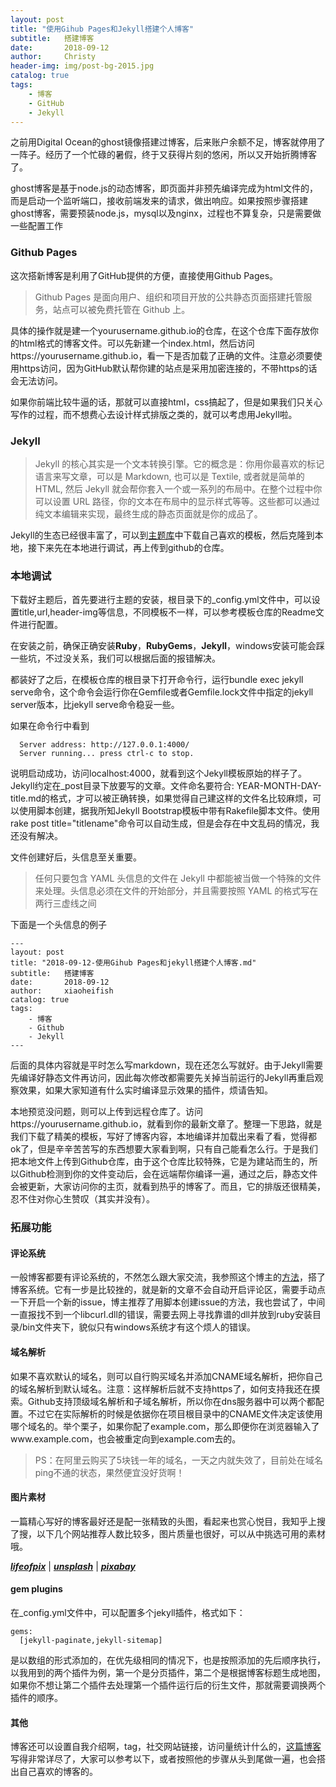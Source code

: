 ```yaml
---
layout: post
title: "使用Gihub Pages和Jekyll搭建个人博客"
subtitle:   搭建博客
date:       2018-09-12 
author:     Christy
header-img: img/post-bg-2015.jpg
catalog: true
tags:
    - 博客
    - GitHub
    - Jekyll
---
```



之前用Digital Ocean的ghost镜像搭建过博客，后来账户余额不足，博客就停用了一阵子。经历了一个忙碌的暑假，终于又获得片刻的悠闲，所以又开始折腾博客了。

ghost博客是基于node.js的动态博客，即页面并非预先编译完成为html文件的，而是启动一个监听端口，接收前端发来的请求，做出响应。如果按照步骤搭建ghost博客，需要预装node.js，mysql以及nginx，过程也不算复杂，只是需要做一些配置工作

### Github Pages
这次搭新博客是利用了GitHub提供的方便，直接使用Github Pages。

> Github Pages 是面向用户、组织和项目开放的公共静态页面搭建托管服 务，站点可以被免费托管在 Github 上。

具体的操作就是建一个yourusername.github.io的仓库，在这个仓库下面存放你的html格式的博客文件。可以先新建一个index.html，然后访问https://yourusername.github.io，看一下是否加载了正确的文件。注意必须要使用https访问，因为GitHub默认帮你建的站点是采用加密连接的，不带https的话会无法访问。

如果你前端比较牛逼的话，那就可以直接html，css搞起了，但是如果我们只关心写作的过程，而不想费心去设计样式排版之类的，就可以考虑用Jekyll啦。

### Jekyll

> Jekyll 的核心其实是一个文本转换引擎。它的概念是：你用你最喜欢的标记语言来写文章，可以是 Markdown, 也可以是 Textile, 或者就是简单的 HTML, 然后 Jekyll 就会帮你套入一个或一系列的布局中。在整个过程中你可以设置 URL 路径，你的文本在布局中的显示样式等等。这些都可以通过纯文本编辑来实现，最终生成的静态页面就是你的成品了。

Jekyll的生态已经很丰富了，可以到[主题库](http://jekyllthemes.org/)中下载自己喜欢的模板，然后克隆到本地，接下来先在本地进行调试，再上传到github的仓库。

### 本地调试 
下载好主题后，首先要进行主题的安装，根目录下的_config.yml文件中，可以设置title,url,header-img等信息，不同模板不一样，可以参考模板仓库的Readme文件进行配置。

在安装之前，确保正确安装**Ruby**，**RubyGems**，**Jekyll**，windows安装可能会踩一些坑，不过没关系，我们可以根据后面的报错解决。

都装好了之后，在模板仓库的根目录下打开命令行，运行bundle exec jekyll serve命令，这个命令会运行你在Gemfile或者Gemfile.lock文件中指定的jekyll server版本，比jekyll serve命令稳妥一些。

如果在命令行中看到


```
  Server address: http://127.0.0.1:4000/
  Server running... press ctrl-c to stop.
```

说明启动成功，访问localhost:4000，就看到这个Jekyll模板原始的样子了。Jekyll约定在_post目录下放要写的文章。文件命名要符合: YEAR-MONTH-DAY-title.md的格式，才可以被正确转换，如果觉得自己建这样的文件名比较麻烦，可以使用脚本创建，据我所知Jekyll Bootstrap模板中带有Rakefile脚本文件。使用rake post title="titlename"命令可以自动生成，但是会存在中文乱码的情况，我还没有解决。

文件创建好后，头信息至关重要。

> 任何只要包含 YAML 头信息的文件在 Jekyll 中都能被当做一个特殊的文件来处理。头信息必须在文件的开始部分，并且需要按照 YAML 的格式写在两行三虚线之间

下面是一个头信息的例子

```
---
layout: post
title: "2018-09-12-使用Gihub Pages和jekyll搭建个人博客.md"
subtitle:   搭建博客
date:       2018-09-12
author:     xiaoheifish
catalog: true
tags:
    - 博客
    - Github
    - Jekyll
---
```


后面的具体内容就是平时怎么写markdown，现在还怎么写就好。由于Jekyll需要先编译好静态文件再访问，因此每次修改都需要先关掉当前运行的Jekyll再重启观察效果，如果大家知道有什么实时编译显示效果的插件，烦请告知。


本地预览没问题，则可以上传到远程仓库了。访问https://yourusername.github.io，就看到你的最新文章了。整理一下思路，就是我们下载了精美的模板，写好了博客内容，本地编译并加载出来看了看，觉得都ok了，但是辛辛苦苦写的东西想要大家看到啊，只有自己能看怎么行。于是我们把本地文件上传到Github仓库，由于这个仓库比较特殊，它是为建站而生的，所以Github检测到你的文件变动后，会在远端帮你编译一遍，通过之后，静态文件会被更新，大家访问你的主页，就看到热乎的博客了。而且，它的排版还很精美，忍不住对你心生赞叹（其实并没有）。


### 拓展功能

#### 评论系统
一般博客都要有评论系统的，不然怎么跟大家交流，我参照这个博主的[方法](http://qiubaiying.top/2017/12/19/%E4%B8%BA%E5%8D%9A%E5%AE%A2%E6%B7%BB%E5%8A%A0-Gitalk-%E8%AF%84%E8%AE%BA%E6%8F%92%E4%BB%B6/)，搭了博客系统。它有一步是比较挫的，就是新的文章不会自动开启评论区，需要手动点一下开启一个新的issue，博主推荐了用脚本创建issue的方法，我也尝试了，中间一直报找不到一个libcurl.dll的错误，需要去网上寻找靠谱的dll并放到ruby安装目录/bin文件夹下，貌似只有windows系统才有这个烦人的错误。

#### 域名解析

如果不喜欢默认的域名，则可以自行购买域名并添加CNAME域名解析，把你自己的域名解析到默认域名。注意：这样解析后就不支持https了，如何支持我还在摸索。Github支持顶级域名解析和子域名解析，所以你在dns服务器中可以两个都配置。不过它在实际解析的时候是依据你在项目根目录中的CNAME文件决定该使用哪个域名的。举个栗子，如果你配了example.com，那么即便你在浏览器输入了www.example.com，也会被重定向到example.com去的。

> PS：在阿里云购买了5块钱一年的域名，一天之内就失效了，目前处在域名ping不通的状态，果然便宜没好货啊！


#### 图片素材
一篇精心写好的博客最好还是配一张精致的头图，看起来也赏心悦目，我知乎上搜了搜，以下几个网站推荐人数比较多，图片质量也很好，可以从中挑选可用的素材哦。

[***lifeofpix***](https://www.lifeofpix.com/) | [***unsplash***](https://unsplash.com/public-domain-images) | [***pixabay***](https://pixabay.com/)


#### gem plugins
在_config.yml文件中，可以配置多个jekyll插件，格式如下：

```
gems:
  [jekyll-paginate,jekyll-sitemap]
```

是以数组的形式添加的，在优先级相同的情况下，也是按照添加的先后顺序执行，以我用到的两个插件为例，第一个是分页插件，第二个是根据博客标题生成地图，如果你不想让第二个插件去处理第一个插件运行后的衍生文件，那就需要调换两个插件的顺序。

#### 其他
博客还可以设置自我介绍啊，tag，社交网站链接，访问量统计什么的，[这篇博客](https://www.jianshu.com/p/e68fba58f75c)写得非常详尽了，大家可以参考以下，或者按照他的步骤从头到尾做一遍，也会搭出自己喜欢的博客的。


